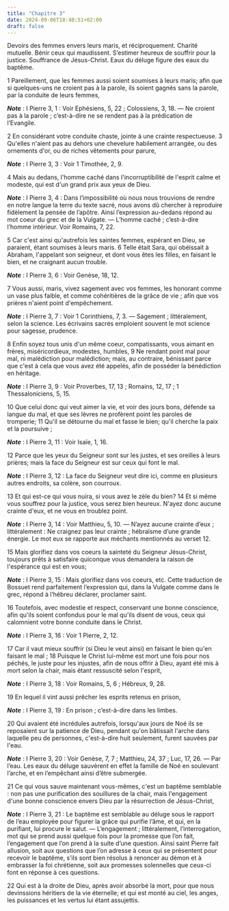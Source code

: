 ```yaml
---
title: "Chapitre 3"
date: 2024-09-06T18:40:51+02:00
draft: false
---
```



Devoirs des femmes envers leurs maris, et réciproquement.
Charité mutuelle.
Bénir ceux qui maudissent.
S’estimer heureux de souffrir pour la justice.
Souffrance de Jésus-Christ.
Eaux du déluge figure des eaux du baptême.


1 Pareillement, que les femmes aussi soient soumises à leurs maris; afin que si quelques-uns ne croient pas à la parole, ils soient gagnés sans la parole, par la conduite de leurs femmes,

***Note*** :  I Pierre 3, 1 : Voir Ephésiens, 5, 22 ; Colossiens, 3, 18. ― Ne croient pas à la parole ; c’est-à-dire ne se rendent pas à la prédication de l’Evangile.

2 En considérant votre conduite chaste, jointe à une crainte respectueuse. 3 Qu'elles n'aient pas au dehors une chevelure habilement arrangée, ou des ornements d'or, ou de riches vêtements pour parure,

***Note*** :  I Pierre 3, 3 : Voir 1 Timothée, 2, 9.

4 Mais au dedans, l'homme caché dans l'incorruptibilité de l'esprit calme et modeste, qui est d'un grand prix aux yeux de Dieu.

***Note*** :  I Pierre 3, 4 : Dans l’impossibilité où nous nous trouvions de rendre en notre langue la terre du texte sacré, nous avons dû chercher à reproduire fidèlement la pensée de l’apôtre. Ainsi l’expression au-dedans répond au mot coeur du grec et de la Vulgate. ― L’homme caché ; c’est-à-dire l’homme intérieur. Voir Romains, 7, 22.

5 Car c'est ainsi qu'autrefois les saintes femmes, espérant en Dieu, se paraient, étant soumises à leurs maris. 6 Telle était Sara, qui obéissait à Abraham, l'appelant son seigneur, et dont vous êtes les filles, en faisant le bien, et ne craignant aucun trouble.

***Note*** :  I Pierre 3, 6 : Voir Genèse, 18, 12.


7 Vous aussi, maris, vivez sagement avec vos femmes, les honorant comme un vase plus faible, et comme cohéritières de la grâce de vie ; afin que vos prières n'aient point d'empêchement.

***Note*** :  I Pierre 3, 7 : Voir 1 Corinthiens, 7, 3. ― Sagement ; littéralement, selon la science. Les écrivains sacrés emploient souvent le mot science pour sagesse, prudence.


8 Enfin soyez tous unis d'un même coeur, compatissants, vous aimant en frères, miséricordieux, modestes, humbles, 9 Ne rendant point mal pour mal, ni malédiction pour malédiction; mais, au contraire, bénissant parce que c'est à cela que vous avez été appelés, afin de posséder la bénédiction en héritage.

***Note*** :  I Pierre 3, 9 : Voir Proverbes, 17, 13 ; Romains, 12, 17 ; 1 Thessaloniciens, 5, 15.

10 Que celui donc qui veut aimer la vie, et voir des jours bons, défende sa langue du mal, et que ses lèvres ne profèrent point les paroles de tromperie; 11 Qu'il se détourne du mal et fasse le bien; qu'il cherche la paix et la poursuive ;

***Note*** :  I Pierre 3, 11 : Voir Isaïe, 1, 16.

12 Parce que les yeux du Seigneur sont sur les justes, et ses oreilles à leurs prières; mais la face du Seigneur est sur ceux qui font le mal.

***Note*** :  I Pierre 3, 12 : La face du Seigneur veut dire ici, comme en plusieurs autres endroits, sa colère, son courroux.


13 Et qui est-ce qui vous nuira, si vous avez le zèle du bien? 14 Et si même vous souffrez pour la justice, vous serez bien heureux. N'ayez donc aucune crainte d'eux, et ne vous en troublez point.

***Note*** :  I Pierre 3, 14 : Voir Matthieu, 5, 10. ― N’ayez aucune crainte d’eux ; littéralement : Ne craignez pas leur crainte ; hébraïsme d’une grande énergie. Le mot eux se rapporte aux méchants mentionnés au verset 12.

15 Mais glorifiez dans vos coeurs la sainteté du Seigneur Jésus-Christ, toujours prêts à satisfaire quiconque vous demandera la raison de l'espérance qui est en vous;

***Note*** :  I Pierre 3, 15 : Mais glorifiez dans vos coeurs, etc. Cette traduction de Bossuet rend parfaitement l’expression qui, dans la Vulgate comme dans le grec, répond à l’hébreu déclarer, proclamer saint.

16 Toutefois, avec modestie et respect, conservant une bonne conscience, afin qu'ils soient confondus pour le mal qu'ils disent de vous, ceux qui calomnient votre bonne conduite dans le Christ.

***Note*** :  I Pierre 3, 16 : Voir 1 Pierre, 2, 12.


17 Car il vaut mieux souffrir (si Dieu le veut ainsi) en faisant le bien qu'en faisant le mal ; 18 Puisque le Christ lui-même est mort une fois pour nos péchés, le juste pour les injustes, afin de nous offrir à Dieu, ayant été mis à mort selon la chair, mais étant ressuscité selon l'esprit,

***Note*** :  I Pierre 3, 18 : Voir Romains, 5, 6 ; Hébreux, 9, 28.

19 En lequel il vint aussi prêcher les esprits retenus en prison,

***Note*** :  I Pierre 3, 19 : En prison ; c’est-à-dire dans les limbes.

20 Qui avaient été incrédules autrefois, lorsqu'aux jours de Noé ils se reposaient sur la patience de Dieu, pendant qu'on bâtissait l'arche dans laquelle peu de personnes, c'est-à-dire huit seulement, furent sauvées par l'eau.

***Note*** :  I Pierre 3, 20 : Voir Genèse, 7, 7 ; Matthieu, 24, 37 ; Luc, 17, 26. ― Par l’eau. Les eaux du déluge sauvèrent en effet la famille de Noé en soulevant l’arche, et en l’empêchant ainsi d’être submergée.

21 Ce qui vous sauve maintenant vous-mêmes, c'est un baptême semblable : non pas une purification des souillures de la chair, mais l'engagement d'une bonne conscience envers Dieu par la résurrection de Jésus-Christ,

***Note*** :  I Pierre 3, 21 : Le baptême est semblable au déluge sous le rapport de l’eau employée pour figurer la grâce qui purifie l’âme, et qui, en la purifiant, lui procure le salut. ― L’engagement ; littéralement, l’interrogation, mot qui se prend aussi quelque fois pour la promesse que l’on fait, l’engagement que l’on prend à la suite d’une question. Ainsi saint Pierre fait allusion, soit aux questions que l’on adresse à ceux qui se présentent pour recevoir le baptême, s’ils sont bien résolus à renoncer au démon et à embrasser la foi chrétienne, soit aux promesses solennelles que ceux-ci font en réponse à ces questions.

22 Qui est à la droite de Dieu, après avoir absorbé la mort, pour que nous devinssions héritiers de la vie éternelle; et qui est monté au ciel, les anges, les puissances et les vertus lui étant assujettis.

